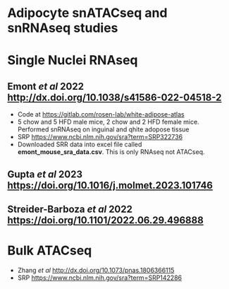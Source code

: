 # Adipocyte snATACseq and snRNAseq studies

# Single Nuclei RNAseq

## Emont *et al* 2022 http://dx.doi.org/10.1038/s41586-022-04518-2

* Code at https://gitlab.com/rosen-lab/white-adipose-atlas
* 5 chow and 5 HFD male mice, 2 chow and 2 HFD female mice.  Performed snRNAseq on inguinal and qhite adopose tissue 
* SRP https://www.ncbi.nlm.nih.gov/sra?term=SRP322736
* Downloaded SRR data into excel file called **emont_mouse_sra_data.csv**.  This is only RNAseq not ATACseq.

## Gupta *et al* 2023 https://doi.org/10.1016/j.molmet.2023.101746

## Streider-Barboza *et al* 2022 https://doi.org/10.1101/2022.06.29.496888

# Bulk ATACseq

* Zhang *et al* http://dx.doi.org/10.1073/pnas.1806366115
* SRP https://www.ncbi.nlm.nih.gov/sra?term=SRP142286

